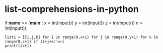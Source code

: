 # list-comprehensions-in-python
if __name__ == '__main__':
    x = int(input())
    y = int(input())
    z = int(input())
    n = int(input())
    
    list1 = [[i,j,k] for i in range(0,x+1) for j in range(0,y+1) for k in range(0,z+1) if (i+j+k)!=n]
    print(list1)
